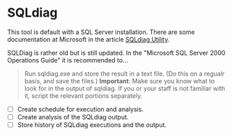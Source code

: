 # SQLdiag

This tool is default with a SQL Server installation. There are some documentation at Microsoft in the article [SQLdiag Utility](https://learn.microsoft.com/en-us/sql/tools/sqldiag-utility).

SQLDiag is rather old but is still updated. In the "Microsoft SQL Server 2000 Operations Guide" it is recommended to...

> Run sqldiag.exe and store the result in a text file. (Do this on a regualr basis, and save the files.)
> **Important**: Make sure you know what to look for in the output of sqldiag. If you or your staff is not familiar with it, script the relevant portions separately.

- [ ] Create schedule for execution and analysis.
- [ ] Create analysis of the SQLdiag output.
- [ ] Store history of SQLdiag executions and the output.
